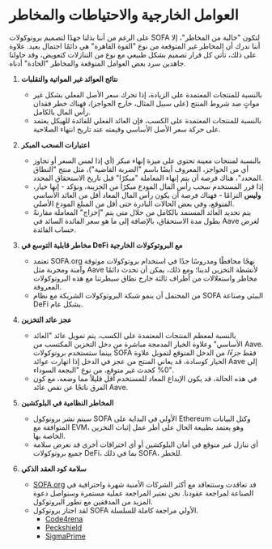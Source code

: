 # العوامل الخارجية والاحتياطات والمخاطر

على الرغم من أننا بذلنا جهدًا لتصميم بروتوكولات SOFA لتكون "خالية من المخاطر"، إلا أننا ندرك أن المخاطر غير المتوقعة من نوع "القوة القاهرة" هي دائمًا احتمال بعيد. علاوة على ذلك، تأتي كل قرار تصميم بشكل طبيعي مع نوع من التنازلات كتعويض، وقد حاولنا جاهدين سرد بعض العوامل المتوقعة والمخاطر "الحادة" أدناه.

1. **نتائج العوائد غير المواتية والتقلبات**
    - بالنسبة للمنتجات المعتمدة على الزيادة، إذا تحرك سعر الأصل الفعلي بشكل غير مواتٍ ضد شروط المنتج (على سبيل المثال، خارج الحواجز)، فهناك خطر فقدان رأس المال بالكامل.
    - بالنسبة للمنتجات المعتمدة على الكسب، فإن العائد الفعلي للفائدة للهيكل يعتمد على حركة سعر الأصل الأساسي وقيمته عند تاريخ انتهاء الصلاحية.

2. **اعتبارات السحب المبكر**
    - بالنسبة لمنتجات معينة تحتوي على ميزة إنهاء مبكر (أي إذا لمس السعر أو تجاوز أي من الحواجز، المعروف أيضًا باسم "الضربة القاضية")، مثل منتج "النطاق المحدد"، هناك فرصة أن يتم إنهاء المعاملة "مبكرًا" قبل تاريخ الاستحقاق المحدد.
    - إذا قرر المستخدم سحب رأس المال المودع مبكرًا من الخزينة، ونؤكد - إنها خيار، **وليس** التزامًا - فهناك فرصة أن يكون رأس المال المعاد أقل من العائد الأساسي المتوقع، وفي بعض الحالات النادرة حتى أقل من المبلغ المودع الأصلي.
    - يتم تحديد العائد المستمد بالكامل من خلال متى يتم "إخراج" المعاملة مقارنةً بطول مدة الاستحقاق، بالإضافة إلى ما هو سعر الفائدة السائد في Aave لغرض حساب الفائدة.

3. **مخاطر قابلية التوسع في DeFi مع البروتوكولات الخارجية**
    - تعتمد SOFA.org نهجًا محافظًا ومدروسًا جدًا في استخدام بروتوكولات موثوقة وآمنة ومجربة مثل Aave لأنشطة التخزين لدينا؛ ومع ذلك، يمكن أن تحدث دائمًا مخاطر واستغلالات من أطراف ثالثة خارج نطاق سيطرتنا مع هذه البروتوكولات المعروفة.
    - من المحتمل أن ينمو شبكة البروتوكولات الشريكة مع نظام SOFA البيئي وصناعة DeFi بشكل عام.

4. **عجز عائد التخزين**
    - بالنسبة لمعظم المنتجات المعتمدة على الكسب، يتم تمويل عائد "العائد الأساسي" وعلاوة الخيار المدمجة مباشرة من دخل التخزين المكتسب من Aave. بينما ستستخدم بروتوكولات SOFA فقط _جزءًا_ من الدخل المتوقع لتمويل علاوة الخيار كوسادة، قد يعاني المنتج من عجز في الدخل إذا انهارت عوائد Aave إلى 0% كحدث غير متوقع، من نوع "البجعة السوداء".
    - في هذه الحالة، قد يكون الإيداع المعاد للمستخدم أقل قليلاً مما وضعه، مع كون الفرق ناتجًا عن نقص عائد Aave.

5. **المخاطر النظامية في البلوكشين**
    - سيتم نشر بروتوكول SOFA الأولي في البداية على Ethereum وكتل البيانات المتوافقة مع EVM، وهو يعتمد بطبيعة الحال على أطر عمل إثبات التخزين الخاصة بها.
    - أي تنازل غير متوقع في أمان البلوكشين أو أي اختراقات أخرى قد تعرض سلامة جميع بروتوكولات DeFi، بما في ذلك SOFA، للخطر.

6. **سلامة كود العقد الذكي**
    - [SOFA.org](http://SOFA.org) قد تعاقدت وستتعاقد مع أكثر الشركات الأمنية شهرة واحترافية في الصناعة لمراجعة عقودنا. نحن نعتبر المراجعة عملية مستمرة وسنواصل دعوة المزيد من المدققين مع تطور البروتوكول.
    - لقد اجتاز بروتوكول SOFA الأولي مراجعة كاملة للسلسلة.
      - [Code4rena](https://code4rena.com/reports/2024-05-sofa-pro-league)
      - [Peckshield](https://github.com/peckshield/publications/blob/master/audit_reports/PeckShield-Audit-Report-Sofa-v1.0.pdf)
      - [SigmaPrime](https://github.com/sigp/public-audits/blob/master/reports/sofa/review.pdf)